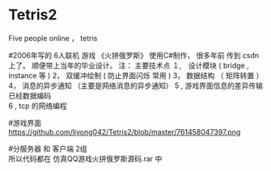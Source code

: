 # Tetris2
Five people online ， tetris

#2006年写的 6人联机 游戏 《火拼俄罗斯》
使用C#制作， 很多年前 传到 csdn 上了。 顺便带上当年的毕业设计。
注： 主要技术点
  １,　设计模块 ( bridge , instance 等 )
  2，  双缓冲绘制 ( 防止界面闪烁 常用  )
  3，  数据结构 （ 矩阵转置 ）
  4，  消息的异步通知  （主要是网络消息的异步通知）
  5 ,  游戏界面信息的差异传输已经数据编码  
  6 ,  tcp 的网络编程   

#游戏界面 
    https://github.com/liyong042/Tetris2/blob/master/761458047397.png
    
#分服务器 和 客户端 2组  
   所以代码都在 仿真QQ游戏火拼俄罗斯源码.rar 中 
